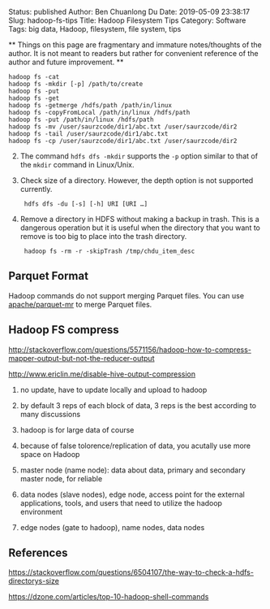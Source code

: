 Status: published
Author: Ben Chuanlong Du
Date: 2019-05-09 23:38:17
Slug: hadoop-fs-tips
Title: Hadoop Filesystem Tips
Category: Software
Tags: big data, Hadoop, filesystem, file system, tips

**
Things on this page are fragmentary and immature notes/thoughts of the author. 
It is not meant to readers but rather for convenient reference of the author and future improvement.
**
 


    hadoop fs -cat
    hadoop fs -mkdir [-p] /path/to/create
    hadoop fs -put
    hadoop fs -get
    hadoop fs -getmerge /hdfs/path /path/in/linux
    hadoop fs -copyFromLocal /path/in/linux /hdfs/path
    hadoop fs -put /path/in/linux /hdfs/path
    hadoop fs -mv /user/saurzcode/dir1/abc.txt /user/saurzcode/dir2
    hadoop fs -tail /user/saurzcode/dir1/abc.txt
    hadoop fs -cp /user/saurzcode/dir1/abc.txt /user/saurzcode/dir2

2. The command `hdfs dfs -mkdir` supports the `-p` option similar to that of the `mkdir` command in Linux/Unix.

3. Check size of a directory.
    However, the depth option is not supported currently.

        hdfs dfs -du [-s] [-h] URI [URI …] 

4. Remove a directory in HDFS without making a backup in trash.
    This is a dangerous operation 
    but it is useful when the directory that you want to remove 
    is too big to place into the trash directory.

        hadoop fs -rm -r -skipTrash /tmp/chdu_item_desc

## Parquet Format

Hadoop commands do not support merging Parquet files. 
You can use [apache/parquet-mr](https://github.com/apache/parquet-mr) to merge Parquet files.

## Hadoop FS compress 

http://stackoverflow.com/questions/5571156/hadoop-how-to-compress-mapper-output-but-not-the-reducer-output

http://www.ericlin.me/disable-hive-output-compression



1. no update, have to update locally and upload to hadoop

3. by default 3 reps of each block of data, 3 reps is the best according to many discussions

4. hadoop is for large data of course

5. because of false tolorence/replication of data, you acutally use more space on Hadoop

6. master node (name node): data about data, primary and secondary master node, for reliable

7. data nodes (slave nodes), edge node, access point for the external applications, tools, and users that need to utilize the hadoop environment

11. edge nodes (gate to hadoop), name nodes, data nodes

## References

https://stackoverflow.com/questions/6504107/the-way-to-check-a-hdfs-directorys-size

https://dzone.com/articles/top-10-hadoop-shell-commands
